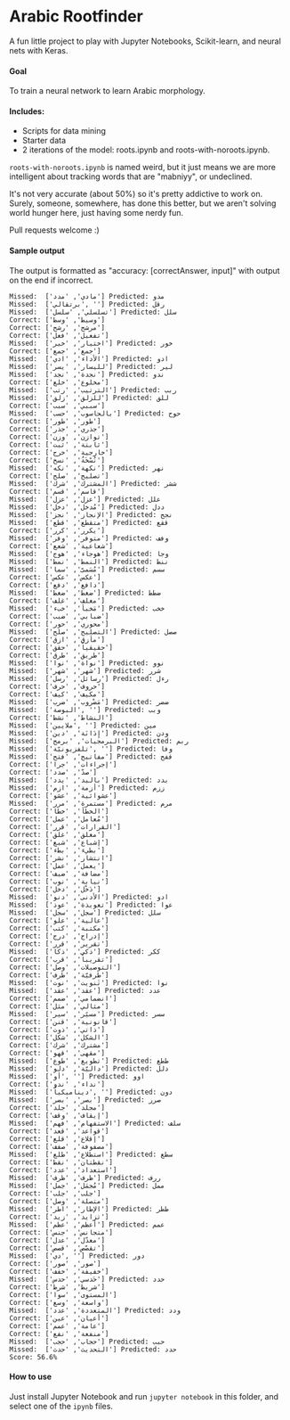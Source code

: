 # Arabic Rootfinder

A fun little project to play with Jupyter Notebooks, Scikit-learn, and neural nets with Keras.

#### Goal

To train a neural network to learn Arabic morphology.

#### Includes:

* Scripts for data mining
* Starter data
* 2 iterations of the model: roots.ipynb and roots-with-noroots.ipynb.

`roots-with-noroots.ipynb` is named weird, but it just means we are more intelligent about tracking words that are "mabniyy", or undeclined.

It's not very accurate (about 50%) so it's pretty addictive to work on. Surely, someone, somewhere, has done this better, but we aren't solving world hunger here, just having some nerdy fun.

Pull requests welcome :)

#### Sample output

The output is formatted as "accuracy: [correctAnswer, input]" with output on the end if incorrect.

```
Missed:  ['مادي', 'مدد'] Predicted: مدو
Missed:  ['برتقالي', ''] Predicted: رقل
Missed:  ['تسلسلي', 'سلسل'] Predicted: سلل
Correct: ['وسيط', 'وسط']
Correct: ['مرشح', 'رشح']
Correct: ['تفعيل', 'فعل']
Missed:  ['اختيار', 'خير'] Predicted: خور
Correct: ['جمع', 'جمع']
Missed:  ['الأداء', 'ادي'] Predicted: ادو
Missed:  ['لليسار', 'يسر'] Predicted: لير
Missed:  ['نجدة', 'نجد'] Predicted: ندو
Correct: ['مخلوع', 'خلع']
Missed:  ['الترتيب', 'رتب'] Predicted: ربب
Missed:  ['للزلق', 'زلق'] Predicted: للق
Correct: ['سببي', 'سبب']
Missed:  ['بالحاسوب', 'حسب'] Predicted: حوح
Correct: ['طور', 'طور']
Correct: ['جذري', 'جذر']
Correct: ['توازن', 'وزن']
Correct: ['ثابتة', 'ثبت']
Correct: ['خارجية', 'خرج']
Correct: ['نُسْخَةٌ', 'نسخ']
Missed:  ['نكهة', 'نكه'] Predicted: نهر
Correct: ['تصليح', 'صلح']
Missed:  ['المشترك', 'شرك'] Predicted: ششر
Correct: ['قاسم', 'قسم']
Missed:  ['عزل', 'عزل'] Predicted: علل
Missed:  ['مُدخل', 'دخل'] Predicted: ددل
Missed:  ['الإنجاز', 'نجز'] Predicted: نجج
Missed:  ['متقطع', 'قطع'] Predicted: ققع
Correct: ['يكرر', 'كرر']
Missed:  ['متوفر', 'وفر'] Predicted: وفف
Correct: ['شعاعية', 'شعع']
Missed:  ['هوجاء', 'هوج'] Predicted: وجا
Missed:  ['النمط', 'نمط'] Predicted: ننط
Missed:  ['مُسَمىّ', 'سما'] Predicted: سسم
Correct: ['عكس', 'عكس']
Correct: ['دافع', 'دفع']
Missed:  ['ضغط', 'ضغط'] Predicted: ضطط
Correct: ['مغلف', 'غلف']
Missed:  ['مَخبأ', 'خبء'] Predicted: خخب
Correct: ['ضبابي', 'ضبب']
Correct: ['محوري', 'حور']
Missed:  ['التصليح', 'صلح'] Predicted: صصل
Correct: ['مأزق', 'ازق']
Correct: ['حقيقياً', 'حقق']
Correct: ['طريق', 'طرق']
Missed:  ['نواة', 'نوا'] Predicted: نوو
Missed:  ['شهر', 'شهر'] Predicted: شرر
Missed:  ['رسائل', 'رسل'] Predicted: رءل
Correct: ['حروف', 'حرف']
Correct: ['مكيف', 'كيف']
Missed:  ['مَضْروب', 'ضرب'] Predicted: ضضر
Missed:  ['البوصة', ''] Predicted: وبب
Correct: ['النشاط', 'نشط']
Missed:  ['ملايين', ''] Predicted: مين
Missed:  ['إِدَانَة', 'دين'] Predicted: ودن
Missed:  ['البرمجيات', 'برمج'] Predicted: ربم
Missed:  ['تلفزيونيّة', ''] Predicted: وفا
Missed:  ['مفاتيح', 'فتح'] Predicted: ففح
Correct: ['إجراءات', 'جرا']
Correct: ['صدّ', 'صدد']
Missed:  ['باليد', 'يدد'] Predicted: بدد
Missed:  ['أزمة', 'ازم'] Predicted: ززم
Correct: ['عشوائية', 'عشو']
Missed:  ['مستمرة', 'مرر'] Predicted: مرم
Correct: ['الخطأ', 'خطا']
Correct: ['مُعامل', 'عمل']
Correct: ['القرارات', 'قرر']
Correct: ['مغلق', 'غلق']
Correct: ['إشباع', 'شبع']
Correct: ['بطيء', 'بطء']
Correct: ['انتشار', 'نشر']
Correct: ['يعمل', 'عمل']
Correct: ['مضافة', 'ضيف']
Correct: ['نيابة', 'نوب']
Correct: ['دَخْل', 'دخل']
Missed:  ['الأدنى', 'دنو'] Predicted: ادو
Missed:  ['تعويذة', 'عوذ'] Predicted: عوا
Missed:  ['سجل', 'سجل'] Predicted: سلل
Correct: ['عالية', 'علو']
Correct: ['مكتبة', 'كتب']
Correct: ['إدراج', 'درج']
Correct: ['تقرير', 'قرر']
Missed:  ['ذكي', 'ذكا'] Predicted: ككر
Correct: ['تقريباً', 'قرب']
Correct: ['التوصيلات', 'وصل']
Correct: ['طرفيّة', 'طرف']
Missed:  ['تَنويت', 'نوت'] Predicted: نوا
Missed:  ['عقد', 'عقد'] Predicted: عدد
Correct: ['انضمامي', 'ضمم']
Correct: ['مثالي', 'مثل']
Missed:  ['مسيًر', 'سير'] Predicted: سسر
Correct: ['قانونية', 'قنن']
Correct: ['ذاتي', 'ذوت']
Correct: ['الشكل', 'شكل']
Correct: ['مشترك', 'شرك']
Correct: ['مقهى', 'قهو']
Missed:  ['تطويع', 'طوع'] Predicted: ططع
Missed:  ['داليّة', 'دلو'] Predicted: دلل
Missed:  ['أو', ''] Predicted: اوو
Correct: ['نداء', 'ندو']
Missed:  ['ديناميكياً', ''] Predicted: دون
Missed:  ['بصر', 'بصر'] Predicted: صرر
Correct: ['مجلد', 'جلد']
Correct: ['إيقاف', 'وقف']
Missed:  ['الاستفهام', 'فهم'] Predicted: سلف
Correct: ['قواعد', 'قعد']
Correct: ['إقلاع', 'قلع']
Correct: ['مصفوفة', 'صفف']
Missed:  ['استطلاع', 'طلع'] Predicted: سطع
Correct: ['نقطتان', 'نقط']
Correct: ['استعداد', 'عدد']
Missed:  ['ظرف', 'ظرف'] Predicted: ررف
Missed:  ['مُجمَل', 'جمل'] Predicted: ممل
Correct: ['جلب', 'جلب']
Correct: ['متصلة', 'وصل']
Missed:  ['الإطار', 'اطر'] Predicted: ططر
Correct: ['تزايد', 'زيد']
Missed:  ['أعظم', 'عظم'] Predicted: عمم
Correct: ['متجانس', 'جنس']
Correct: ['معدّل', 'عدل']
Correct: ['تقصّص', 'قصص']
Missed:  ['دي', ''] Predicted: دور
Correct: ['صور', 'صور']
Correct: ['خفيفة', 'خفف']
Missed:  ['حَدسي', 'حدس'] Predicted: حدد
Correct: ['شريط', 'شرط']
Correct: ['المستوى', 'سوا']
Correct: ['واسعة', 'وسع']
Missed:  ['المتعددة', 'عدد'] Predicted: ودد
Correct: ['أعيان', 'عين']
Correct: ['عامة', 'عمم']
Correct: ['منفعة', 'نفع']
Missed:  ['حجاب', 'حجب'] Predicted: حبب
Missed:  ['التحديث', 'حدث'] Predicted: حدد
Score: 56.6%
```

#### How to use

Just install Jupyter Notebook and run `jupyter notebook` in this folder, and select one of the `ipynb` files.
